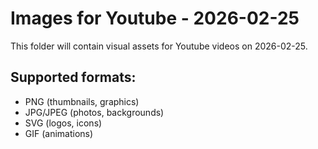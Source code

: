 # Images for Youtube - 2026-02-25

This folder will contain visual assets for Youtube videos on 2026-02-25.

## Supported formats:
- PNG (thumbnails, graphics)
- JPG/JPEG (photos, backgrounds)
- SVG (logos, icons)
- GIF (animations)
